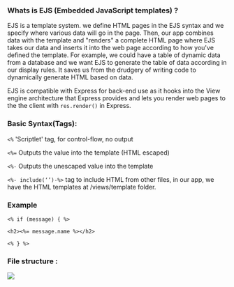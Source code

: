 ### Whats is EJS  (Embedded JavaScript templates) ?

EJS is a template system.  we define HTML pages in the EJS syntax and we specify where various data will go in the page. Then, 
our app combines data with the template and "renders" a complete HTML page where EJS takes our data and inserts it into 
the web page according to how you've defined the template. For example, we could have a table of dynamic data from a database 
and we want EJS to generate the table of data according in our display rules. It saves us from the drudgery of writing code to 
dynamically generate HTML 
based on data.

EJS is compatible with Express for back-end use as it hooks into the View engine architecture that Express provides and lets you render web pages to the  the client with `res.render()` in Express.


### Basic Syntax(Tags):

`<%` 'Scriptlet' tag, for control-flow, no output

`<%=` Outputs the value into the template (HTML escaped)

`<%-` Outputs the unescaped value into the template

 `<%- include(‘’)-%>` tag to include HTML from other files, in our app, we have the HTML templates at /views/template folder.

### Example

`<% if (message) { %>`

  `<h2><%= message.name %></h2>`
  
`<% } %>`


### File structure :
![](https://i.ibb.co/8cV2nnf/file-structure.png)
